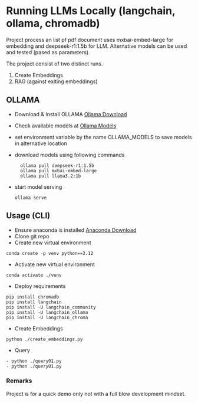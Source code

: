 # Running LLMs Locally (langchain, ollama, chromadb)

Project process an list pf pdf document uses mxbai-embed-large for embedding and deepseek-r1:1.5b for LLM.
Alternative models can be used and tested (pased as parameters).

The project consist of two distinct runs.
1. Create Embeddings
2. RAG (against exiting embeddings)

## OLLAMA

- Download & Install OLLAMA [Ollama Download](https://ollama.com/)
- Check available models at [Ollama Models](https://ollama.com/search)
- set environment variable by the name OLLAMA_MODELS to save models in alternative location
- download models using following commands
  
  ```
    ollama pull deepseek-r1:1.5b
    ollama pull mxbai-embed-large
    ollama pull llama3.2:1b

- start model serving 
  
  ```
  ollama serve

## Usage (CLI)

- Ensure anaconda is installed [Anaconda Download](https://www.anaconda.com/download)
- Clone git repo
- Create new virtual environment
```
conda create -p venv python==3.12
```

- Activate new virtual environment
```
conda activate ./venv
```

- Deploy requirements
```
pip install chromadb
pip install langchain
pip install -U langchain_community
pip install -U langchain_ollama
pip install -U langchain_chroma
```

- Create Embeddings
```
python ./create_embeddings.py
```

- Query
```
- python ./query01.py
- python ./query01.py
```


### Remarks
Project is for a quick demo only not with a full blow development mindset.